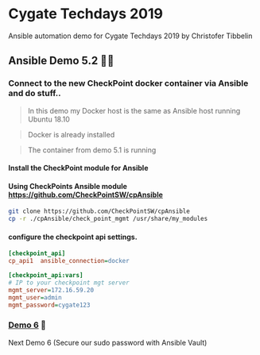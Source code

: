 # Cygate Techdays 2019
Ansible automation demo for Cygate Techdays 2019 by Christofer Tibbelin

## Ansible Demo 5.2 :whale::metal:

### Connect to the new CheckPoint docker container via Ansible and do stuff..

> In this demo my Docker host is the same as Ansible host running Ubuntu 18.10

> Docker is already installed

> The container from demo 5.1 is running
#### Install the CheckPoint module for Ansible
#### Using CheckPoints Ansible module https://github.com/CheckPointSW/cpAnsible
```sh
git clone https://github.com/CheckPointSW/cpAnsible
cp -r ./cpAnsible/check_point_mgmt /usr/share/my_modules
```

#### configure the checkpoint api settings.
```INI
[checkpoint_api]
cp_api1  ansible_connection=docker

[checkpoint_api:vars]
# IP to your checkpoint mgt server
mgmt_server=172.16.59.20
mgmt_user=admin
mgmt_password=cygate123
```

### [Demo 6](../demo6/) :dog:
Next Demo 6 (Secure our sudo password with Ansible Vault)
